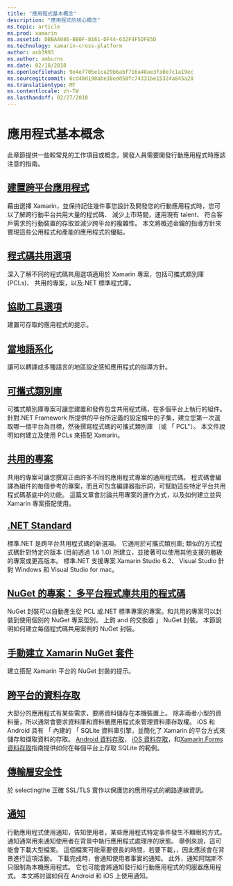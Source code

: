 ```yaml
---
title: "應用程式基本概念"
description: "應用程式的核心概念"
ms.topic: article
ms.prod: xamarin
ms.assetid: DBBAA086-BB0F-8161-DF44-632F4F5DFE5D
ms.technology: xamarin-cross-platform
author: asb3993
ms.author: amburns
ms.date: 02/18/2018
ms.openlocfilehash: 9e4e7705e1ca29b6abf716a48ae3fa0e7c1a19ec
ms.sourcegitcommit: 6cd40d190abe38edd50fc74331be15324a845a28
ms.translationtype: MT
ms.contentlocale: zh-TW
ms.lasthandoff: 02/27/2018
---
```

# <a name="application-fundamentals"></a>應用程式基本概念

此章節提供一些較常見的工作項目或概念，開發人員需要開發行動應用程式時應該注意的指南。

##  <a name="building-cross-platform-applicationscross-platformapp-fundamentalsbuilding-cross-platform-applicationsindexmd"></a>[建置跨平台應用程式](~/cross-platform/app-fundamentals/building-cross-platform-applications/index.md)

藉由選擇 Xamarin，並保持記住幾件事您設計及開發您的行動應用程式時，您可以了解跨行動平台共用大量的程式碼、 減少上市時間，運用現有 talent、 符合客戶需求的行動裝置的存取並減少跨平台的複雜性。&nbsp;本文將概述金鑰的指導方針來實現這些公用程式和產能的應用程式的優點。

## <a name="code-sharing-optionscode-sharingmd"></a>[程式碼共用選項](code-sharing.md)

深入了解不同的程式碼共用選項適用於 Xamarin 專案，包括可攜式類別庫 (PCLs)、 共用的專案，以及.NET 標準程式庫。


## <a name="accessibilityaccessibilitymd"></a>[協助工具選項](accessibility.md)

建置可存取的應用程式的提示。


## <a name="localizationlocalizationmd"></a>[當地語系化](localization.md)

讓可以轉譯成多種語言的地區設定感知應用程式的指導方針。


##  <a name="portable-class-librariescross-platformapp-fundamentalspclmd"></a>[可攜式類別庫](~/cross-platform/app-fundamentals/pcl.md)

可攜式類別庫專案可讓您建置和發佈包含共用程式碼，在多個平台上執行的組件。 針對.NET Framework 所提供的平台所定義的設定檔中的子集，建立您第一次選取哪一個平台為目標，然後撰寫程式碼的可攜式類別庫 （或 「 PCL"）。 本文件說明如何建立及使用 PCLs 來搭配 Xamarin。

##  <a name="shared-projectscross-platformapp-fundamentalsshared-projectsmd"></a>[共用的專案](~/cross-platform/app-fundamentals/shared-projects.md)

共用的專案可讓您撰寫正由許多不同的應用程式專案的通用程式碼。 程式碼會編譯為組件的每個參考的專案，而且可包含編譯器指示詞，可幫助這些特定平台共用程式碼基底中的功能。 這篇文章會討論共用專案的運作方式，以及如何建立並與 Xamarin 專案搭配使用。

##  <a name="net-standardcross-platformapp-fundamentalsnet-standardmd"></a>[.NET Standard](~/cross-platform/app-fundamentals/net-standard.md)

標準.NET 是跨平台共用程式碼的新選項。 它適用於可攜式類別庫; 類似的方式程式碼針對特定的版本 (目前透過 1.6 1.0) 所建立，並接著可以使用其他支援的層級的專案或更高版本。 標準.NET 支援專案 Xamarin Studio 6.2、 Visual Studio 針對 Windows 和 Visual Studio for mac。

##  <a name="nuget-projects-multiplatform-libraries-for-code-sharingcross-platformapp-fundamentalsnuget-multiplatform-librariesindexmd"></a>[NuGet 的專案： 多平台程式庫共用的程式碼](~/cross-platform/app-fundamentals/nuget-multiplatform-libraries/index.md)

NuGet 封裝可以自動產生從 PCL 或.NET 標準專案的專案。和共用的專案可以封裝到使用個別的 NuGet 專案型別。 上鉤 and 的交換器 」 NuGet 封裝。 本節說明如何建立每個程式碼共用案例的 NuGet 封裝。

##  <a name="manually-creating-nuget-packages-for-xamarincross-platformapp-fundamentalsnuget-manualmd"></a>[手動建立 Xamarin NuGet 套件](~/cross-platform/app-fundamentals/nuget-manual.md)

建立搭配 Xamarin 平台的 NuGet 封裝的提示。

##  <a name="cross-platform-data-accessxamarin-formsdata-cloudindexmd"></a>[跨平台的資料存取](~/xamarin-forms/data-cloud/index.md)

大部分的應用程式有某些需求，要將資料儲存在本機裝置上。 除非兩者小型的資料量，所以通常會要求資料庫和資料層應用程式來管理資料庫存取權。 iOS 和 Android 具有 「 內建的 「 SQLite 資料庫引擎，並簡化了 Xamarin 的平台方式來儲存和擷取資料的存取。 [Android 資料存取](~/android/data-cloud/data-access/index.md)， [iOS 資料存取](~/ios/data-cloud/data/index.md)，和[Xamarin.Forms 資料存取](~/xamarin-forms/data-cloud/index.md)指南提供如何在每個平台上存取 SQLite 的範例。


##  <a name="transport-layer-securitytransport-layer-securitymd"></a>[傳輸層安全性](transport-layer-security.md)

於 selectingthe 正確 SSL/TLS 實作以保護您的應用程式的網路連線資訊。


##  <a name="notificationsxamarin-formsdata-cloudpush-notificationsindexmd"></a>[通知](~/xamarin-forms/data-cloud/push-notifications/index.md)

行動應用程式使用通知，告知使用者，某些應用程式特定事件發生不顯眼的方式。 通知通常用來通知使用者在背景中執行應用程式處理序的狀態。 舉例來說，這可能會下載大型檔案。 這個檔案可能需要很長的時間，若要下載，，因此應該會在背景進行這項活動。 下載完成時，會通知使用者事實的通知。
此外，通知阿瑞斯不只限制為本機應用程式。 它也可能會將通知發行給行動應用程式的伺服器應用程式。 本文將討論如何在 Android 和 iOS 上使用通知。
